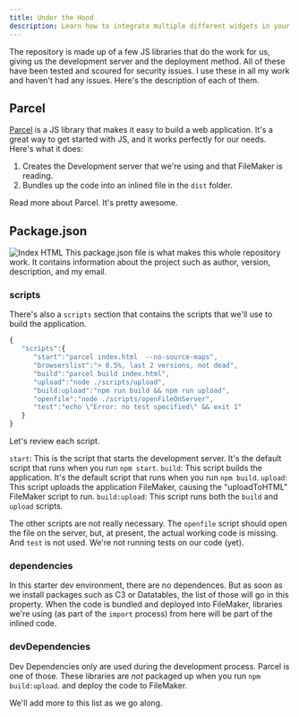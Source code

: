 ```yaml
---
title: Under the Hood
description: Learn how to integrate multiple different widgets in your application.
---
```


The repository is made up of a few JS libraries that do the work for us, giving us the development server and the deployment method. All of these have been tested and scoured for security issues. I use these in all my work and haven't had any issues. Here's the description of each of them.

## Parcel

[Parcel](https://parceljs.org/) is a JS library that makes it easy to build a web application. It's a great way to get started with JS, and it works perfectly for our needs. Here's what it does:

1. Creates the Development server that we're using and that FileMaker is reading.
2. Bundles up the code into an inlined file in the `dist` folder.

Read more about Parcel. It's pretty awesome.

## Package.json

![Index HTML](https://im-js-in-fm-images.s3.amazonaws.com/packagejson.png)
This package.json file is what makes this whole repository work. It contains information about the project such as author, version, description, and my email.

### scripts

There's also a `scripts` section that contains the scripts that we'll use to build the application.

```js
{
   "scripts":{
      "start":"parcel index.html  --no-source-maps",
      "browserslist":"> 0.5%, last 2 versions, not dead",
      "build":"parcel build index.html",
      "upload":"node ./scripts/upload",
      "build:upload":"npm run build && npm run upload",
      "openfile":"node ./scripts/openFileOnServer",
      "test":"echo \"Error: no test specified\" && exit 1"
   }
}
```

Let's review each script.

`start`: This is the script that starts the development server. It's the default script that runs when you run `npm start`.
`build`: This script builds the application. It's the default script that runs when you run `npm build`.
`upload`: This script uploads the application FileMaker, causing the "uploadToHTML" FileMaker script to run.
`build:upload`: This script runs both the `build` and `upload` scripts.

The other scripts are not really necessary. The `openfile` script should open the file on the server, but, at present, the actual working code is missing. And `test` is not used. We're not running tests on our code (yet).

### dependencies

In this starter dev environment, there are no dependences. But as soon as we install packages such as C3 or Datatables, the list of those will go in this property. When the code is bundled and deployed into FileMaker, libraries we're using (as part of the `import` process) from here will be part of the inlined code.

### devDependencies

Dev Dependencies only are used during the development process. Parcel is one of those. These libraries are _not_ packaged up when you run `npm build:upload`. and deploy the code to FileMaker.

We'll add more to this list as we go along.
